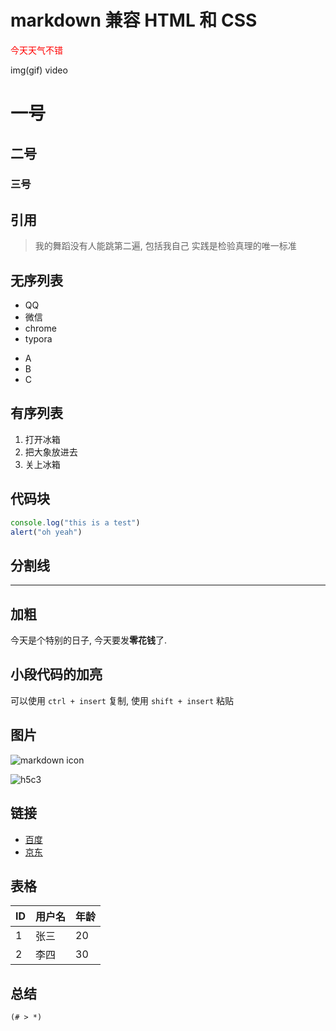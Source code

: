 <h1>markdown 兼容 HTML 和 CSS</h1>
<p style="color:red">今天天气不错</p>
img(gif)  video 

# 一号
## 二号
### 三号


## 引用
> 我的舞蹈没有人能跳第二遍, 包括我自己
> 实践是检验真理的唯一标准

## 无序列表
* QQ
* 微信
* chrome
* typora
- A
- B
- C

## 有序列表
1. 打开冰箱
2. 把大象放进去
3. 关上冰箱

## 代码块
```js
console.log("this is a test")
alert("oh yeah")
```

## 分割线
---

## 加粗
今天是个特别的日子, 今天要发**零花钱**了.

## 小段代码的加亮
可以使用 `ctrl + insert` 复制, 使用 `shift + insert` 粘贴

## 图片
![markdown icon](https://yzhang.gallerycdn.vsassets.io/extensions/yzhang/markdown-all-in-one/3.0.0/1590832233538/Microsoft.VisualStudio.Services.Icons.Default)

![h5c3](./images/html5-css3.png)

## 链接
* [百度](http://www.baidu.com)
* [京东](http://www.baidu.com)

## 表格
ID | 用户名 | 年龄
---|---|---
1 | 张三 | 20
2 | 李四 | 30

## 总结
`(# > *)`